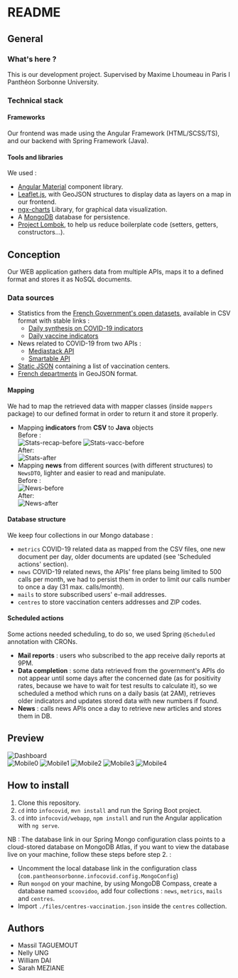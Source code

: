 # README #

## General ##

### What's here ? ###

This is our development project. Supervised by Maxime Lhoumeau in Paris I Panthéon Sorbonne University.

### Technical stack ###

#### Frameworks ####

Our frontend was made using the Angular Framework (HTML/SCSS/TS), and our backend with Spring Framework (Java).

#### Tools and libraries ####

We used :
* [Angular Material](https://material.angular.io/) component library.
* [Leaflet.js](https://leafletjs.com/), with GeoJSON structures to display data as layers on a map in our frontend.
* [ngx-charts](https://github.com/swimlane/ngx-charts) Library, for graphical data visualization.
* A [MongoDB](https://www.mongodb.com/fr) database for persistence.
* [Project Lombok](https://projectlombok.org/), to help us reduce boilerplate code (setters, getters, constructors...).


## Conception ##

Our WEB application gathers data from multiple APIs, maps it to a defined format and stores it as NoSQL documents.

### Data sources ###

* Statistics from the [French Government's open datasets](data.gouv.fr), available in CSV format with stable links :
    * [Daily synthesis on COVID-19 indicators](https://www.data.gouv.fr/fr/datasets/synthese-des-indicateurs-de-suivi-de-lepidemie-covid-19/)
    * [Daily vaccine indicators](https://www.data.gouv.fr/fr/datasets/donnees-relatives-aux-personnes-vaccinees-contre-la-covid-19-1/)
* News related to COVID-19 from two APIs :
    * [Mediastack API](https://mediastack.com/)
    * [Smartable API](https://rapidapi.com/SmartableAI/api/coronavirus-smartable)
* [Static JSON](https://www.data.gouv.fr/fr/datasets/lieux-de-vaccination-contre-la-covid-19/) containing a list
  of vaccination centers.
* [French departments](https://github.com/gregoiredavid/france-geojson) in GeoJSON format.

#### Mapping ###
We had to map the retrieved data with mapper classes (inside `mappers` package) to our defined format in order to return
it and store it properly.
* Mapping **indicators** from **CSV** to **Java** objects  
  Before :  
    ![Stats-recap-before](files/img/data/stats-recap-before.png) ![Stats-vacc-before](files/img/data/stats-vacc-before.png)  
  After:  
    ![Stats-after](files/img/data/stats-after.png)  
* Mapping **news** from different sources (with different structures) to `NewsDTO`, lighter and easier to read and manipulate.  
  Before :  
    ![News-before](files/img/data/news-before.png)  
  After:  
    ![News-after](files/img/data/news-after.png)  


#### Database structure ###
We keep four collections in our Mongo database :
* `metrics` COVID-19 related data as mapped from the CSV files, one new document per day,
   older documents are updated (see 'Scheduled actions' section).
* `news` COVID-19 related news, the APIs' free plans being limited to 500 calls per month, we had to persist them
   in order to limit our calls number to once a day (31 max. calls/month).
* `mails` to store subscribed users' e-mail addresses.
* `centres` to store vaccination centers addresses and ZIP codes.

#### Scheduled actions ###
Some actions needed scheduling, to do so, we used Spring `@Scheduled` annotation with CRONs.
* **Mail reports** : users who subscribed to the app receive daily reports at 9PM.
* **Data completion** : some data retrieved from the government's APIs do not appear until some days after the concerned 
  date (as for positivity rates, because we have to wait for test results to calculate it), so we scheduled a method
  which runs on a daily basis (at 2AM), retrieves older indicators and updates stored data with new numbers if found.
* **News** : calls news APIs once a day to retrieve new articles and stores them in DB.


## Preview ##
![Dashboard](files/img/preview/dashboard.png)  
![Mobile0](files/img/preview/mobile-0.png)
![Mobile1](files/img/preview/mobile-1.png)
![Mobile2](files/img/preview/mobile-2.png)
![Mobile3](files/img/preview/mobile-3.png)
![Mobile4](files/img/preview/mobile-4.png)


## How to install ##

1. Clone this repository.  
2. `cd` into `infocovid`, `mvn install` and run the Spring Boot project.  
3. `cd` into `infocovid/webapp`, `npm install` and run the Angular application with `ng serve`.

NB : The database link in our Spring Mongo configuration class points to a cloud-stored database on MongoDB Atlas,
if you want to view the database live on your machine, follow these steps before step 2. :  
* Uncomment the local database link in the configuration class (`com.pantheonsorbonne.infocovid.config.MongoConfig`)  
* Run `mongod` on your machine, by using MongoDB Compass, create a database named `scoovidoo`, add four collections :
  `news`, `metrics`, `mails` and `centres`.
* Import `./files/centres-vaccination.json` inside the `centres` collection.

## Authors ##
* Massil TAGUEMOUT
* Nelly UNG
* William DAI
* Sarah MEZIANE